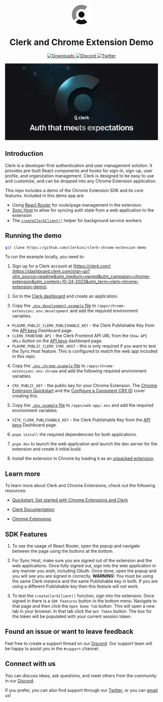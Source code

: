 <p align="center">
  <a href="https://clerk.com?utm_source=github&utm_medium=owned" target="_blank" rel="noopener noreferrer">
    <picture>
      <source media="(prefers-color-scheme: dark)" srcset="./assets/light-logo.png">
      <img alt="Clerk Logo for light background" src="./assets/dark-logo.png" height="64">
    </picture>
  </a>
  <br />
</p>
<div align="center">
  <h1>
    Clerk and Chrome Extension Demo
  </h1>  
  <a href="https://www.npmjs.com/package/@clerk/clerk-js">
    <img alt="Downloads" src="https://img.shields.io/npm/dm/@clerk/clerk-js" />
  </a>
  <a href="https://discord.com/invite/b5rXHjAg7A">
    <img alt="Discord" src="https://img.shields.io/discord/856971667393609759?color=7389D8&label&logo=discord&logoColor=ffffff" />
  </a>
  <a href="https://twitter.com/clerkdev">
    <img alt="Twitter" src="https://img.shields.io/twitter/url.svg?label=%40clerkdev&style=social&url=https%3A%2F%2Ftwitter.com%2Fclerkdev" />
  </a> 
  <br />
  <br />
  <img alt="Clerk Hero Image" src="./assets/hero.png">
</div>

## Introduction

Clerk is a developer-first authentication and user management solution. It provides pre-built React components and hooks for sign-in, sign-up, user profile, and organization management. Clerk is designed to be easy to use and customize, and can be dropped into any Chrome Extension application.

This repo includes a demo of the Chrome Extension SDK and its core features. Included in this demo app are:
* Using [React Router](https://clerk.com/docs/references/chrome-extension/add-react-router) for route/page management in the extension
* [Sync Host](https://clerk.com/docs/references/chrome-extension/sync-host-configuration) to allow for syncing auth state from a web application to the extension
* The [`createClerkClient()`](https://clerk.com/docs/references/chrome-extension/create-clerk-client) helper for background service workers




## Running the demo

```bash
git clone https://github.com/clerkinc/clerk-chrome-extension-demo
```

To run the example locally, you need to:

1. Sign up for a Clerk account at [https://clerk.com](https://dashboard.clerk.com/sign-up?utm_source=readme&utm_medium=owned&utm_campaign=chrome-extension&utm_content=10-24-2023&utm_term=clerk-chrome-extension-demo).

2. Go to the [Clerk dashboard](https://dashboard.clerk.com?utm_source=readme&utm_medium=owned&utm_campaign=chrome-extension&utm_content=10-24-2023&utm_term=clerk-chrome-extension-demo) and create an application.

3. Copy the [`.env.development.example` file](./apps/chrome-extension/.env.development.example) to `/apps/chrome-extension/.env.development` and add the required environment variables.
* `PLASMO_PUBLIC_CLERK_PUBLISHABLE_KEY` - the Clerk Publishable Key from the [API keys](https://dashboard.clerk.com/last-active?path=api-keys) Dashboard page.
* `CLERK_FRONTEND_API` - the Clerk Frontend API URL from the `Show API URLs` button on the [API keys](https://dashboard.clerk.com/last-active?path=api-keys) dashboard page.
* `PLASMO_PUBLIC_CLERK_SYNC_HOST` - this is only required if you want to test the Sync Host feature. This is configured to match the web app included in this repo.

4. Copy the [`.env.chrome.example` file](./apps/chrome-extension/.env.chrome.example) to `/apps/chrome-extension/.env.chrome` and add the following required environment variables.
* `CRX_PUBLIC_KEY` - the public key for your Chrome Extension. The [Chrome Extension Quickstart](https://clerk.com/docs/quickstarts/chrome-extension) and the [Configure a Consistent CRX ID](https://clerk.com/docs/references/chrome-extension/configure-consistent-crx-id) cover creating this.

5. Copy the [`.env.example` file](./apps/web-app/.env.example) to `/apps/web-app/.env` and add the required environment variables.
* `VITE_CLERK_PUBLISHABLE_KEY` - the Clerk Publishable Key from the [API keys](https://dashboard.clerk.com/last-active?path=api-keys) Dashboard page.


6. `pnpm install` the required dependencies for both applications.

7. `pnpm dev` to launch the web application and launch the dev server for the extension and create it initial build.

8. Install the extension in Chrome by loading it as an [unpacked extension](https://clerk.com/docs/quickstarts/chrome-extension#load-your-chrome-extension-into-your-chromium-based-browser).

## Learn more

To learn more about Clerk and Chrome Extensions, check out the following resources:

- [Quickstart: Get started with Chrome Extensions and Clerk](https://clerk.com/docs/quickstarts/chrome-extension?utm_source=readme&utm_medium=owned&utm_campaign=chrome-extension&utm_content=10-24-2023&utm_term=clerk-chrome-extension-demo)

- [Clerk Documentation](https://clerk.com/docs?utm_source=readme&utm_medium=owned&utm_campaign=chrome-extension&utm_content=10-24-2023&utm_term=clerk-chrome-extension-demo)
- [Chrome Extensions](https://developer.chrome.com/docs/extensions)


## SDK Features

1. To see the usage of React Router, open the popup and navigate between the page using the buttons at the bottom.

2. For Sync Host, make sure you are signed out of the extension and the web applications. Once fully signed out, sign into the web application in any manner you wish, including OAuth. Once done, open the popup and you will see you are signed in correctly. **WARNING:** You must be using the same Clerk instance and the same Publishable key in both. If you are using a different Publishable key then this feature will not work.

3. To test the `createClerkClient()` function, sign into the extension. Once signed in there is a `SDK Features` button in the bottom menu. Navigate to that page and then click the `Open Demo Tab` button. This will open a new tab in your browser. In that tab click the `Get Token` button. The box for the token will be populated with your current session token.


## Found an issue or want to leave feedback

Feel free to create a support thread on our [Discord](https://clerk.com/discord). Our support team will be happy to assist you in the `#support` channel.

## Connect with us

You can discuss ideas, ask questions, and meet others from the community in our [Discord](https://discord.com/invite/b5rXHjAg7A).

If you prefer, you can also find support through our [Twitter](https://twitter.com/ClerkDev), or you can [email](mailto:support@clerk.dev) us!
